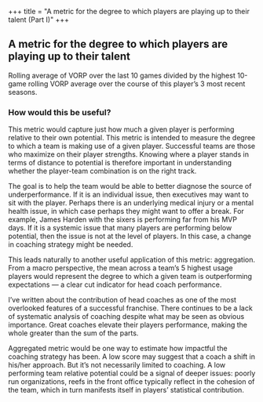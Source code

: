 +++
title = "A metric for the degree to which players are playing up to their talent (Part I)"
+++

## A metric for the degree to which players are playing up to their talent
Rolling average of VORP over the last 10 games divided by the highest 10-game rolling VORP average over the course of this player’s 3 most recent seasons. 

### How would this be useful?  

This metric would capture just how much a given player is performing relative to their own potential. This metric is intended to measure the degree to which a team is making use of a given player. Successful teams are those who maximize on their player strengths. Knowing where a player stands in terms of distance to potential is therefore important in understanding whether the player-team combination is on the right track. 

The goal is to help the team would be able to better diagnose the source of underperformance. If it is an individual issue, then executives may want to sit with the player. Perhaps there is an underlying medical injury or a mental health issue, in which case perhaps they might want to offer a break. For example, James Harden with the sixers is performing far from his MVP days. If it is a systemic issue that many players are performing below potential, then the issue is not at the level of players. In this case, a change in coaching strategy might be needed.

This leads naturally to another useful application of this metric: aggregation. From a macro perspective, the mean across a team’s 5 highest usage players would represent the degree to which a given team is outperforming expectations — a clear cut indicator for head coach performance. 

I’ve written about the contribution of head coaches as one of the most overlooked features of a successful franchise. There continues to be a lack of systematic analysis of coaching despite what may be seen as obvious importance. Great coaches elevate their players performance, making the whole greater than the sum of the parts. 

Aggregated metric would be one way to estimate how impactful the coaching strategy has been. A low score may suggest that a coach a shift in his/her approach. But it’s not necessarily limited to coaching. A low performing team relative potential could be a signal of deeper issues: poorly run organizations, reefs in the front office typically reflect in the cohesion of the team, which in turn manifests itself in players’ statistical contribution.

